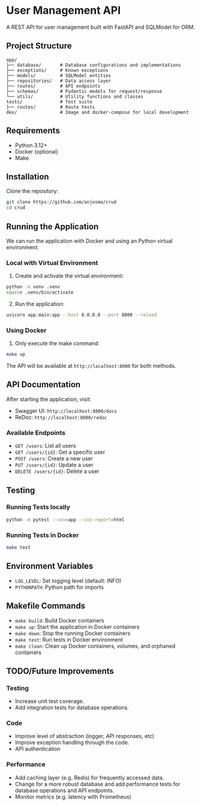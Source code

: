 # User Management API

A REST API for user management built with FastAPI and SQLModel for ORM.

## Project Structure

```
app/
├── database/       # Database configurations and implementations
├── exceptions/     # Known exceptions
├── models/         # SQLModel entities
├── repositories/   # Data access layer
├── routes/         # API endpoints
├── schemas/        # Pydantic models for request/response
└── utils/          # Utility functions and classes
tests/              # Test suite
├── routes/         # Route tests
dev/                # Image and docker-compose for local development
```

## Requirements

- Python 3.12+
- Docker (optional)
- Make

## Installation

Clone the repository:

```bash
git clone https://github.com/anjosma/crud
cd crud
```

## Running the Application

We can run the application with Docker and using an Python virtual environment:

### Local with Virtual Environment

1. Create and activate the virtual environment:

```bash
python -m venv .venv
source .venv/bin/activate
```

2. Run the application:

```bash
uvicorn app.main:app --host 0.0.0.0 --port 8000 --reload
```

### Using Docker

1. Only execute the make command:

```bash
make up
```

The API will be available at `http://localhost:8000` for both methods.

## API Documentation

After starting the application, visit:

- Swagger UI: `http://localhost:8000/docs`
- ReDoc: `http://localhost:8000/redoc`

### Available Endpoints

- `GET /users`: List all users
- `GET /users/{id}`: Get a specific user
- `POST /users`: Create a new user
- `PUT /users/{id}`: Update a user
- `DELETE /users/{id}`: Delete a user

## Testing

### Running Tests locally

```bash
python -m pytest --cov=app --cov-report=html
```

### Running Tests in Docker

```bash
make test
```

## Environment Variables

- `LOG_LEVEL`: Set logging level (default: INFO)
- `PYTHONPATH`: Python path for imports

## Makefile Commands

- `make build`: Build Docker containers
- `make up`: Start the application in Docker containers
- `make down`: Stop the running Docker containers
- `make test`: Run tests in Docker environment
- `make clean`: Clean up Docker containers, volumes, and orphaned containers

## TODO/Future Improvements

### Testing

- Increase unit test coverage.
- Add integration tests for database operations.

### Code

- Improve level of abstraction (logger, API responses, etc)
- Improve exception handling through the code.
- API authentication

### Performance

- Add caching layer (e.g. Redis) for frequently accessed data.
- Change for a more robust database and add performance tests for database operations and API endpoints.
- Monitor metrics (e.g. latency with Prometheus)

